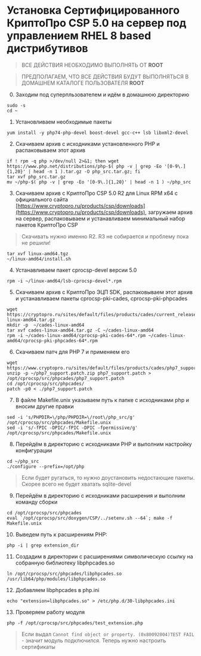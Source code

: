 # Установка Сертифицированного КриптоПро CSP 5.0 на сервер под управлением RHEL 8 based дистрибутивов

> ВСЕ ДЕЙСТВИЯ НЕОБХОДИМО ВЫПОЛНЯТЬ ОТ **ROOT**

> ПРЕДПОЛАГАЕМ, ЧТО ВСЕ ДЕЙСТВИЯ БУДУТ ВЫПОЛНЯТЬСЯ В ДОМАШНЕМ КАТАЛОГЕ ПОЛЬЗОВАТЕЛЯ **ROOT**

0. Заходим под суперпльзователем и идём в домашнюю директорию

```shell script
sudo -s
cd ~
```

1. Установливаем необходимые пакеты

```shell script
yum install -y php74-php-devel boost-devel gcc-c++ lsb libxml2-devel
```

2. Скачиваем архив с исходниками установленного PHP и распаковываем этот архив

```shell script
if ! rpm -q php >/dev/null 2>&1; then wget https://www.php.net/distributions/php-$( php -v | grep -Eo '[0-9\.]{1,20}' | head -n 1 ).tar.gz -O php_src.tar.gz; fi
tar xvf php_src.tar.gz
mv ~/php-$( php -v | grep -Eo '[0-9\.]{1,20}' | head -n 1 ) ~/php_src
``` 

3. Скачиваем архив с КриптоПро CSP 5.0 R2 для Linux RPM x64 с официального сайта [https://www.cryptopro.ru/products/csp/downloads](https://www.cryptopro.ru/products/csp/downloads), загружаем архив на сервер, распаковываем и устанавливаем
   минимальный набор пакетов КриптоПро CSP

> Скачивать нужно именно R2. R3 не собирается и проблему пока не решили!

```shell script
tar xvf linux-amd64.tgz
~/linux-amd64/install.sh
``` 

4. Устанавливаем пакет cprocsp-devel версии 5.0

```shell script
rpm -i ~/linux-amd64/lsb-cprocsp-devel*.rpm
``` 

5. Скачиваем архив с КриптоПро ЭЦП SDK, распаковываем этот архив и устанавливаем пакеты cprocsp-pki-cades, cprocsp-pki-phpcades

```shell script
wget https://cryptopro.ru/sites/default/files/products/cades/current_release_2_0/cades-linux-amd64.tar.gz
mkdir -p  ~/cades-linux-amd64
tar xvf cades-linux-amd64.tar.gz -C ~/cades-linux-amd64
rpm -i ~/cades-linux-amd64/cprocsp-pki-cades-64*.rpm ~/cades-linux-amd64/cprocsp-pki-phpcades-64*.rpm 
```

6. Скачиваем патч для PHP 7 и применяем его

```shell script
wget https://www.cryptopro.ru/sites/default/files/products/cades/php7_support.patch.zip
unzip -p ~/php7_support.patch.zip php7_support.patch > /opt/cprocsp/src/phpcades/php7_support.patch
cd /opt/cprocsp/src/phpcades/
patch -p0 < ./php7_support.patch
```

7. В файле Makefile.unix указываем путь к папке с исходниками php и вносим другие правки

```shell script
sed -i 's/PHPDIR=\/php/PHPDIR=\/root\/php_src/g' /opt/cprocsp/src/phpcades/Makefile.unix
sed -i 's/-fPIC -DPIC/-fPIC -DPIC -fpermissive/g' /opt/cprocsp/src/phpcades/Makefile.unix
```

8. Перейдём в директорию с исходниками PHP и выполним настройку конфигурации

```shell script
cd ~/php_src
./configure --prefix=/opt/php
```

> Если будет ругаться, то нужно доустановить недостающие пакеты. Скорее всего не будет хватать sqlite-devel

9. Перейдём в директорию с исходниками расширения и выполним команду сборки

```shell script
cd /opt/cprocsp/src/phpcades
eval `/opt/cprocsp/src/doxygen/CSP/../setenv.sh --64`; make -f Makefile.unix
```

10. Выведем путь к расширениям PHP:

```shell script
php -i | grep extension_dir
```

11. Создадим в директории с расширениями символическую ссылку на собранную библиотеку libphpcades.so

```shell script
ln /opt/cprocsp/src/phpcades/libphpcades.so /usr/lib64/php/modules/libphpcades.so
```

12. Добавляем libphpcades в php.ini

```shell script
echo "extension=libphpcades.so" > /etc/php.d/30-libphpcades.ini
```

13. Проверяем работу модуля

```shell script
php -f /opt/cprocsp/src/phpcades/test_extension.php
```

> Если выдал `Cannot find object or property. (0x80092004)TEST FAIL` - значит модуль подключился. Теперь нужно настроить сертификаты
